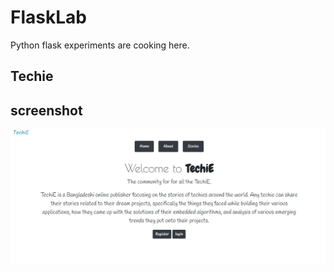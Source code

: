 # FlaskLab
Python flask experiments are cooking here. 


## Techie

## screenshot
![Example screenshot](./_01_Techie/techie.png)
